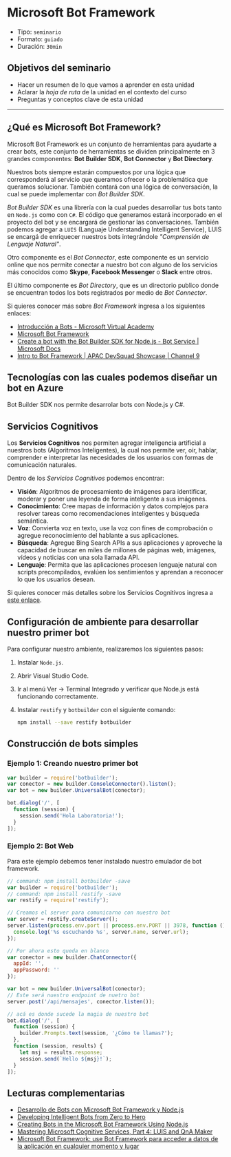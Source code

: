 # Microsoft Bot Framework

* Tipo: `seminario`
* Formato: `guiado`
* Duración: `30min`

## Objetivos del seminario

* Hacer un resumen de lo que vamos a aprender en esta unidad
* Aclarar la _hoja de ruta_ de la unidad en el contexto del curso
* Preguntas y conceptos clave de esta unidad

***

## ¿Qué es Microsoft Bot Framework?

Microsoft Bot Framework es un conjunto de herramientas para ayudarte a crear
bots, este conjunto de herramientas se dividen principalmente en 3 grandes
componentes: **Bot Builder SDK**, **Bot Connector** y **Bot Directory**.

Nuestros bots siempre estarán compuestos por una lógica que corresponderá al
servicio que queramos ofrecer o la problemática que queramos solucionar. También
contará con una lógica de conversación, la cual se puede implementar con _Bot
Builder SDK_.

_Bot Builder SDK_ es una librería con la cual puedes desarrollar tus bots tanto en
`Node.js` como con `C#`. El código que generamos estará incorporado en el
proyecto del bot y se encargará de gestionar las conversaciones. También
podemos agregar a `LUIS` (Languaje Understanding Intelligent Service), LUIS se
encargá de enriquecer nuestros bots integrándole _"Comprensión de Lenguaje
Natural"_.

Otro componente es el _Bot Connector_, este componente es un servicio online que
nos permite conectar a nuestro bot con alguno de los servicios más conocidos
como **Skype**, **Facebook Messenger** o **Slack** entre otros.

El último componente es _Bot Directory_, que es un directorio publico donde se
encuentran todos los bots registrados por medio de _Bot Connector_.

Si quieres conocer más sobre _Bot Framework_ ingresa a los siguientes enlaces:

* [Introducción a Bots - Microsoft Virtual Academy](https://mva.microsoft.com/es-es/training-courses/introduccin-a-bots-18179)
* [Microsoft Bot Framework](https://dev.botframework.com/)
* [Create a bot with the Bot Builder SDK for Node.js - Bot Service | Microsoft Docs](https://docs.microsoft.com/en-us/bot-framework/nodejs/bot-builder-nodejs-quickstart)
* [Intro to Bot Framework | APAC DevSquad Showcase | Channel 9](https://channel9.msdn.com/Series/APAC-DevSquad-Showcase/Intro-to-Bot-Framework)

## Tecnologías con las cuales podemos diseñar un bot en Azure

Bot Builder SDK nos permite desarrolar bots con Node.js y C#.

## Servicios Cognitivos

Los **Servicios Cognitivos** nos permiten agregar inteligencia artificial a nuestros
bots (Algoritmos  Inteligentes), la cual nos permite ver, oír, hablar,
comprender e interpretar las necesidades de los usuarios con formas de
comunicación naturales.

Dentro de los _Servicios Cognitivos_ podemos encontrar:

* **Visión**: Algoritmos de procesamiento de imágenes para identificar, moderar
  y poner una leyenda de forma inteligente a sus imágenes.
* **Conocimiento**: Cree mapas de información y datos complejos para resolver
  tareas como recomendaciones inteligentes y búsqueda semántica.
* **Voz**: Convierta voz en texto, use la voz con fines de comprobación o
  agregue reconocimiento del hablante a sus aplicaciones.
* **Búsqueda**: Agregue Bing Search APIs a sus aplicaciones y aproveche la
  capacidad de buscar en miles de millones de páginas web, imágenes, vídeos y
  noticias con una sola llamada API.
* **Lenguaje**: Permita que las aplicaciones procesen lenguaje natural con
  scripts precompilados, evalúen los sentimientos y aprendan a reconocer lo que
  los usuarios desean.

Si quieres conocer más detalles sobre los Servicios Cognitivos ingresa a
[este enlace](https://azure.microsoft.com/es-es/services/cognitive-services/).

## Configuración de ambiente para desarrollar nuestro primer bot

Para configurar nuestro ambiente, realizaremos los siguientes pasos:

1. Instalar `Node.js`.

2. Abrir Visual Studio Code.

3. Ir al menú Ver -> Terminal Integrado y verificar que Node.js está funcionando
   correctamente.

4. Instalar `restify` y `botbuilder` con el siguiente comando:

   ```sh
   npm install --save restify botbuilder
   ```

## Construcción de bots simples

### Ejemplo 1: Creando nuestro primer bot

```js
var builder = require('botbuilder');
var conector = new builder.ConsoleConnector().listen();
var bot = new builder.UniversalBot(conector);

bot.dialog('/', [
  function (session) {
    session.send('Hola Laboratoria!');
  }
]);
```

### Ejemplo 2: Bot Web

Para este ejemplo debemos tener instalado nuestro emulador de bot framework.

```js
// command: npm install botbuilder -save
var builder = require('botbuilder');
// command: npm install restify -save
var restify = require('restify');

// Creamos el server para comunicarno con nuestro bot
var server = restify.createServer();
server.listen(process.env.port || process.env.PORT || 3978, function () {
  console.log('%s escuchando %s', server.name, server.url);
});

// Por ahora esto queda en blanco
var conector = new builder.ChatConnector({
  appId: '',
  appPassword: ''
});

var bot = new builder.UniversalBot(conector);
// Este será nuestro endpoint de nuetro bot
server.post('/api/mensajes', conector.listen());

// acá es donde sucede la magia de nuestro bot
bot.dialog('/', [
  function (session) {
    builder.Prompts.text(session, '¿Cómo te llamas?');
  },
  function (session, results) {
    let msj = results.response;
    session.send(`Hello ${msj}!`);
  }
]);
```

## Lecturas complementarias

* [Desarrollo de Bots con Microsoft Bot Framework y Node.js](https://mva.microsoft.com/es-es/training-courses/desarrollo-de-bots-con-microsoft-bot-framework-y-nodejs-17712)
* [Developing Intelligent Bots from Zero to Hero](https://mva.microsoft.com/en-US/training-courses/developing-intelligent-bots-from-zero-to-hero-17797)
* [Creating Bots in the Microsoft Bot Framework Using Node.js](https://mva.microsoft.com/en-US/training-courses/creating-bots-in-the-microsoft-bot-framework-using-nodejs-16759)
* [Mastering Microsoft Cognitive Services, Part 4: LUIS and QnA Maker](https://mva.microsoft.com/en-US/training-courses/mastering-microsoft-cognitive-services-part-4-luis-and-qna-maker-18042)
* [Microsoft Bot Framework: use Bot Framework para acceder a datos de la aplicación en cualquier momento y lugar](https://msdn.microsoft.com/es-es/magazine/mt790202.aspx)
